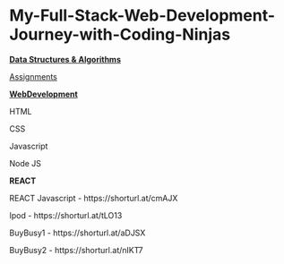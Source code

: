 # My-Full-Stack-Web-Development-Journey-with-Coding-Ninjas

<b><u>Data Structures & Algorithms</u></b>


<u>Assignments</u>

<b><u>WebDevelopment</u></b>

<p>
  HTML
</p>

<p>
  CSS
</p>

<p>
  Javascript 
</p>

<p>
  Node JS
</p>

<b> REACT </b>
<p>
  REACT Javascript - https://shorturl.at/cmAJX
</p>

<p>
  Ipod - https://shorturl.at/tLO13
</p>
<p>
  BuyBusy1 - https://shorturl.at/aDJSX
</p>
<p>
  BuyBusy2 - https://shorturl.at/nIKT7
</p>
